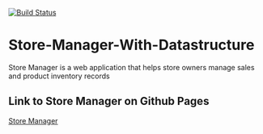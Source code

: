 [![Build Status](https://travis-ci.com/Eubule/Store-Manager-With-Datastructure.svg?branch=develop)](https://travis-ci.com/Eubule/Store-Manager-With-Datastructure)

# Store-Manager-With-Datastructure
Store Manager is a web application that helps store owners manage sales and product inventory  records

## Link to Store Manager on Github Pages

[Store Manager](https://github.com/Eubule/Store-Manager-With-Datastructure/)
